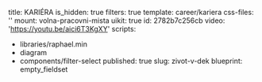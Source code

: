 title: KARIÉRA
is_hidden: true
filters: true
template: career/kariera
css-files: ''
mount: volna-pracovni-mista
uikit: true
id: 2782b7c256cb
video: 'https://youtu.be/aici6T3KgXY'
scripts:
  - libraries/raphael.min
  - diagram
  - components/filter-select
published: true
slug: zivot-v-dek
blueprint: empty_fieldset
